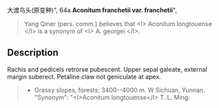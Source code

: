 大渡乌头(原变种)",
64a.**Aconitum franchetii var. franchetii**",

> Yang Qiner (pers. comm.) believes that &lt;I&gt; Aconitum longtouense &lt;/I&gt; is a synonym of &lt;I&gt; A. georgei &lt;/I&gt;.

## Description
Rachis and pedicels retrorse pubescent. Upper sepal galeate, external margin suberect. Petaline claw not geniculate at apex.

> * Grassy slopes, forests; 3400--4000 m. W Sichuan, Yunnan.
  "Synonym": "&lt;I&gt;Aconitum longtouense&lt;/I&gt; T. L. Ming.
